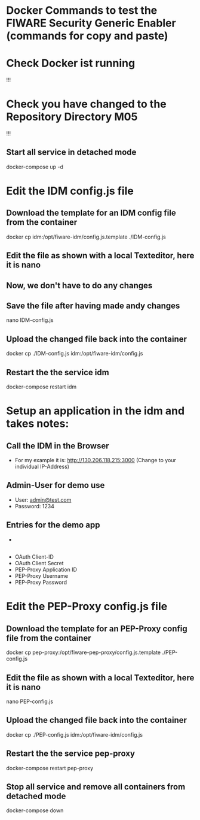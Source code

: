 # Docker Commands to test the FIWARE Security Generic Enabler (commands for copy and paste)

# Check Docker ist running
!!!

# Check you have changed to the Repository Directory M05
!!!

## Start all service in detached mode
docker-compose up -d


# Edit the IDM config.js file
## Download the template for an IDM config file from the container
docker cp idm:/opt/fiware-idm/config.js.template ./IDM-config.js

## Edit the file as shown with a local Texteditor, here it is nano
## Now, we don't have to do any changes
## Save the file after having made andy changes
nano IDM-config.js

## Upload the changed file back into the container
docker cp ./IDM-config.js idm:/opt/fiware-idm/config.js

## Restart the the service idm
docker-compose restart idm


# Setup an application in the idm and takes notes:
## Call the IDM in the Browser
- For my example it is: http://130.206.118.215:3000 (Change to your individual IP-Address)

## Admin-User for demo use
- User: admin@test.com
- Password: 1234

## Entries for the demo app
-

##
- OAuth Client-ID
- OAuth Client Secret
- PEP-Proxy Application ID
- PEP-Proxy Username
- PEP-Proxy Password


# Edit the PEP-Proxy config.js file
## Download the template for an PEP-Proxy config file from the container
docker cp pep-proxy:/opt/fiware-pep-proxy/config.js.template ./PEP-config.js

## Edit the file as shown with a local Texteditor, here it is nano
nano PEP-config.js

## Upload the changed file back into the container
docker cp ./PEP-config.js idm:/opt/fiware-idm/config.js

## Restart the the service pep-proxy
docker-compose restart pep-proxy


## Stop all service and remove all containers from detached mode
docker-compose down
